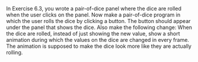 In Exercise 6.3, you wrote a pair-of-dice panel where the dice are rolled when 
the user clicks on the panel. Now make a pair-of-dice program in which the user 
rolls the dice by clicking a button. The button should appear under the panel 
that shows the dice. Also make the following change: When the dice are rolled, 
instead of just showing the new value, show a short animation during which the 
values on the dice are changed in every frame. The animation is supposed to make 
the dice look more like they are actually rolling.